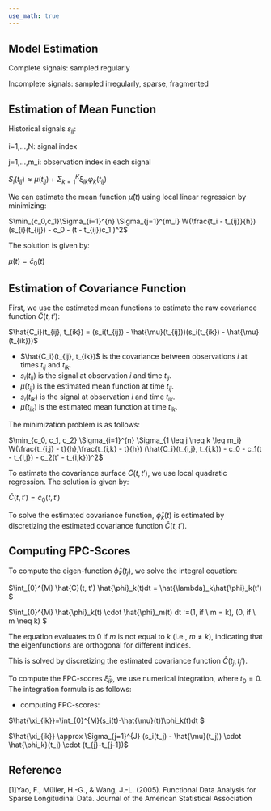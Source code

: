 ```yaml
---
use_math: true
---
```


## Model Estimation
  Complete signals: sampled regularly
  
  Incomplete signals: sampled irregularly, sparse, fragmented
  
## Estimation of Mean Function

Historical signals $s_{ij}$:

  i=1,...,N: signal index
  
  j=1,...,m_i: observation index in each signal

 $S_{i}(t_{ij}) \approx \mu(t_{ij}) + \Sigma_{k=1}^{K} \xi_{ik} \varphi_{k}(t_{ij})$

We can estimate the mean function $\hat{\mu}(t)$ using local linear regression by minimizing:

 $\min_{c_0,c_1}\Sigma_{i=1}^{n} \Sigma_{j=1}^{m_i} W(\frac{t_i - t_{ij}}{h})(s_{i}(t_{ij}) - c_0 - (t - t_{ij})c_1 )^2$


The solution is given by:

$\hat{\mu}(t) = \hat{c}_0(t)$

## Estimation of Covariance Function

First, we use the estimated mean functions to estimate the raw covariance function $\hat{C}(t, t'):$

$\hat{C_i}(t_{ij}, t_{ik}) = (s_i(t_{ij}) - \hat{\mu}(t_{ij}))(s_i(t_{ik}) - \hat{\mu}(t_{ik}))$

- $\hat{C_i}(t_{ij}, t_{ik})$ is the covariance between observations $i$ at times $t_{ij}$ and $t_{ik}$.
- $s_i(t_{ij})$ is the signal at observation $i$ and time $t_{ij}$.
- $\hat{\mu}(t_{ij})$ is the estimated mean function at time $t_{ij}$.
- $s_i(t_{ik})$ is the signal at observation $i$ and time $t_{ik}$.
- $\hat{\mu}(t_{ik})$ is the estimated mean function at time $t_{ik}$.

The minimization problem is as follows:

$\min_{c_0, c_1, c_2} \Sigma_{i=1}^{n} \Sigma_{1 \leq j \neq k \leq m_i} W(\frac{t_{i,j} - t}{h},\frac{t_{i,k} - t}{h}) (\hat{C_i}(t_{i,j}, t_{i,k}) - c_0 - c_1(t - t_{i,j}) - c_2(t' - t_{i,k}))^2$

To estimate the covariance surface $\hat{C}(t, t')$, we use local quadratic regression. The solution is given by:

$\hat{C}(t, t') = \hat{c}_0(t, t')$

To solve the estimated covariance function, $\hat{\phi}_k(t)$ is estimated by discretizing the estimated covariance function $\hat{C}(t, t')$.

## Computing FPC-Scores

To compute the eigen-function $\hat{\phi}_k(t_j)$, we solve the integral equation:

$\int_{0}^{M} \hat{C}(t, t') \hat{\phi}_k(t)dt = \hat{\lambda}_k\hat{\phi}_k(t') $

$\int_{0}^{M} \hat{\phi}_k(t) \cdot \hat{\phi}_m(t) dt :=(1,   if  \ m = k), (0,   if  \ m \neq k) $

The equation evaluates to 0 if $m$ is not equal to $k$ (i.e., $m \neq k$), indicating that the eigenfunctions are orthogonal for different indices.

This is solved by discretizing the estimated covariance function $\hat{C}(t_j, t_j')$.

To compute the FPC-scores $\hat{\xi}_{ik}$, we use numerical integration, where $t_0 = 0$. The integration formula is as follows:

- computing FPC-scores: 

$\hat{\xi_{ik}}=\int_{0}^{M}(s_i(t)-\hat{\mu}(t))\phi_k(t)dt $

$\hat{\xi_{ik}} \approx \Sigma_{j=1}^{J} (s_i(t_j) - \hat{\mu}(t_j)) \cdot \hat{\phi_k}(t_j) \cdot (t_{j}-t_{j-1})$



## Reference
[1]Yao, F., Müller, H.-G., & Wang, J.-L. (2005). Functional Data Analysis for Sparse Longitudinal Data. Journal of the American Statistical Association



























